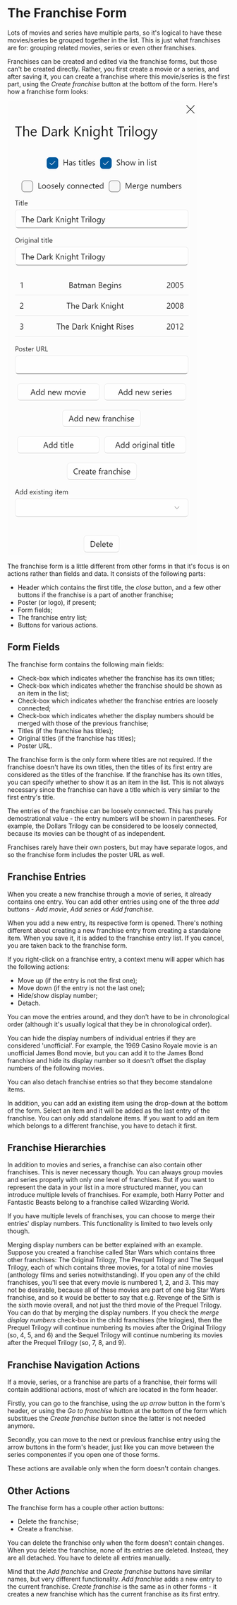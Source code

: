 # The Franchise Form

Lots of movies and series have multiple parts, so it's logical to have these movies/series be grouped together in the list. This is just what franchises are for: grouping related movies, series or even other franchises.

Franchises can be created and edited via the franchise forms, but those can't be created directly. Rather, you first create a movie or a series, and after saving it, you can create a franchise where this movie/series is the first part, using the _Create franchise_ button at the bottom of the form. Here's how a franchise form looks:

![](../../.gitbook/assets/v0.3-screen-franchise-form.png)

The franchise form is a little different from other forms in that it's focus is on actions rather than fields and data. It consists of the following parts:

* Header which contains the first title, the _close_ button, and a few other buttons if the franchise is a part of another franchise;
* Poster \(or logo\), if present;
* Form fields;
* The franchise entry list;
* Buttons for various actions.

## Form Fields

The franchise form contains the following main fields:

* Check-box which indicates whether the franchise has its own titles;
* Check-box which indicates whether the franchise should be shown as an item in the list;
* Check-box which indicates whether the franchise entries are loosely connected;
* Check-box which indicates whether the display numbers should be merged with those of the previous franchise;
* Titles \(if the franchise has titles\);
* Original titles \(if the franchise has titles\);
* Poster URL.

The franchise form is the only form where titles are not required. If the franchise doesn't have its own titles, then the titles of its first entry are considered as the titles of the franchise. If the franchise has its own titles, you can specify whether to show it as an item in the list. This is not always necessary since the franchise can have a title which is very similar to the first entry's title.

The entries of the franchise can be loosely connected. This has purely demostrational value - the entry numbers will be shown in parentheses. For example, the Dollars Trilogy can be considered to be loosely connected, because its movies can be thought of as independent.

Franchises rarely have their own posters, but may have separate logos, and so the franchise form includes the poster URL as well.

## Franchise Entries

When you create a new franchise through a movie of series, it already contains one entry. You can add other entries using one of the three _add_ buttons - _Add movie_, _Add series_ or _Add franchise_.

When you add a new entry, its respective form is opened. There's nothing different about creating a new franchise entry from creating a standalone item. When you save it, it is added to the franchise entry list. If you cancel, you are taken back to the franchise form.

If you right-click on a franchise entry, a context menu will apper which has the following actions:

* Move up \(if the entry is not the first one\);
* Move down \(if the entry is not the last one\);
* Hide/show display number;
* Detach.

You can move the entries around, and they don't have to be in chronological order \(although it's usually logical that they be in chronological order\).

You can hide the display numbers of individual entries if they are considered 'unofficial'. For example, the 1969 Casino Royale movie is an unofficial James Bond movie, but you can add it to the James Bond franchise and hide its display number so it doesn't offset the display numbers of the following movies.

You can also detach franchise entries so that they become standalone items.

In addition, you can add an existing item using the drop-down at the bottom of the form. Select an item and it will be added as the last entry of the franchise. You can only add standalone items. If you want to add an item which belongs to a different franchise, you have to detach it first.

## Franchise Hierarchies

In addition to movies and series, a franchise can also contain other franchises. This is never necessary though. You can always group movies and series properly with only one level of franchises. But if you want to represent the data in your list in a more structured manner, you can introduce multiple levels of franchises. For example, both Harry Potter and Fantastic Beasts belong to a franchise called Wizarding World.

If you have multiple levels of franchises, you can choose to merge their entries' display numbers. This functionality is limited to two levels only though.

Merging display numbers can be better explained with an example. Suppose you created a franchise called Star Wars which contains three other franchises: The Original Trilogy, The Prequel Trilogy and The Sequel Trilogy, each of which contains three movies, for a total of nine movies \(anthology films and series notwithstanding\). If you open any of the child franchises, you'll see that every movie is numbered 1, 2, and 3. This may not be desirable, because all of these movies are part of one big Star Wars franchise, and so it would be better to say that e.g. Revenge of the Sith is the sixth movie overall, and not just the third movie of the Prequel Trilogy. You can do that by merging the display numbers. If you check the _merge display numbers_ check-box in the child franchises \(the trilogies\), then the Prequel Trilogy will continue numbering its movies after the Original Trilogy \(so, 4, 5, and 6\) and the Sequel Trilogy will continue numbering its movies after the Prequel Trilogy \(so, 7, 8, and 9\).

## Franchise Navigation Actions

If a movie, series, or a franchise are parts of a franchise, their forms will contain additional actions, most of which are located in the form header.

Firstly, you can go to the franchise, using the _up arrow_ button in the form's header, or using the _Go to franchise_ button at the bottom of the form which substitues the _Create franchise button_ since the latter is not needed anymore.

Secondly, you can move to the next or previous franchise entry using the arrow buttons in the form's header, just like you can move between the series componentes if you open one of those forms.

These actions are available only when the form doesn't contain changes.

## Other Actions

The franchise form has a couple other action buttons:

* Delete the franchise;
* Create a franchise.

You can delete the franchise only when the form doesn't contain changes. When you delete the franchise, none of its entries are deleted. Instead, they are all detached. You have to delete all entries manually.

Mind that the _Add franchise_ and _Create franchise_ buttons have similar names, but very different functionality. _Add franchise_ adds a new entry to the current franchise. _Create franchise_ is the same as in other forms - it creates a new franchise which has the current franchise as its first entry.

